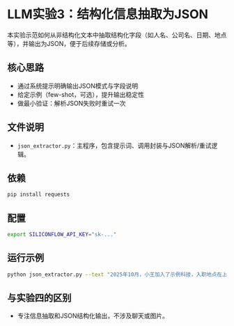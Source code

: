 # LLM实验3：结构化信息抽取为JSON

本实验示范如何从非结构化文本中抽取结构化字段（如人名、公司名、日期、地点等），并输出为JSON，便于后续存储或分析。

## 核心思路

- 通过系统提示明确输出JSON模式与字段说明
- 给定示例（few-shot，可选），提升输出稳定性
- 做最小验证：解析JSON失败时重试一次

## 文件说明

- `json_extractor.py`：主程序，包含提示词、调用封装与JSON解析/重试逻辑。

## 依赖

```bash
pip install requests
```

## 配置

```bash
export SILICONFLOW_API_KEY="sk-..."
```

## 运行示例

```bash
python json_extractor.py --text "2025年10月，小王加入了示例科技，入职地点在上海。负责人是李雷。"
```

## 与实验四的区别

- 专注信息抽取和JSON结构化输出，不涉及聊天或图片。


